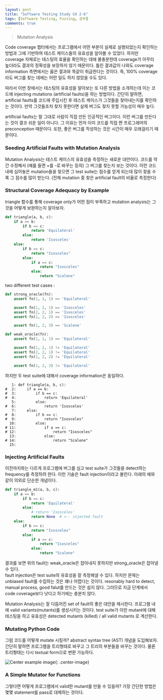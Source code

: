 ```yaml
---
layout: post
title: "Software Testing Study CH 2-6"
tags: [Software Testing, Fuzzing, 공부]
comments: true
---
```


> Mutation Analysis  

Code coverage 챕터에서는 프로그램에서 어떤 부분이 실제로 실행되었는지 확인하는 방법과 그에 기반하여 테스트 케이스들의 유효성을 알아볼 수 있었다. 하지만 coverage 자체로는 테스팅의 효율을 확인하는 데에 불충분한데 coverage가 아무리 높더라도 결과의 정확성을 보장하지 않기 때문이다. 틀린 결과값이 나와도 coverage information 측면에서는 옳은 결과와 똑같이 취급한다는 것이다. 즉, 100% coverage 라도 버그를 찾는 데에는 어떤 일도 하지 않았을 수도 있다.  

따라서 이번 장에서는 테스팅의 유효성을 알아보는 또 다른 방법을 소개하는데 이는 코드에 injecting mutations (artificial faults)을 하는 방법이다. 간단히 말하면, artificial faults를 코드에 주입시킨 후 테스트 케이스가 그것들을 찾아내는지를 확인하는 것이다. 만약 그것들조차 찾지 못한다면 실제 버그도 찾지 못할 가능성이 매우 높다.  

artificial faults는 말 그대로 사람이 직접 만든 인공적인 버그이다. 이런 버그를 만든다는 것이 결코 쉬운 일이 아니다. 그 이유는 먼저 이미 코드를 직접 짠 프로그래머의 preconception 때문이다. 또한, 좋은 버그를 작성하는 것은 시간이 매우 오래걸리기 때문이다.  

### Seeding Artificial Faults with Mutation Analysis  
Mutation Analysis는 테스트 케이스의 유효성을 측정하는 새로운 대안이다. 코드를 약간 수정해서 (예를 들면 +를 -로 바꾸는 등의) 그 버그를 찾는지 보는 것이다. 이런 코드 내에 심어놓은 mutation들을 찾으면 그 test suite는 점수를 얻게 되는데 많이 찾을 수록 그 점수를 많이 받는다. (전체 mutation 중 찾은 artificial fault의 비율로 측정한다)  

### Structural Coverage Adequacy by Example  
triangle 함수를 통해 coverage only가 어떤 점이 부족하고 mutation analysis는 그것을 어떻게 보완하는지 알아보자.  
~~~python
def triangle(a, b, c):
    if a == b:
        if b == c:
            return 'Equilateral'
        else:
            return 'Isosceles'
    else:
        if b == c:
            return "Isosceles"
        else:
            if a == c:
                return "Isosceles"
            else:
                return "Scalene"
~~~

two different test cases :  
~~~ python
def strong_oracle(fn):
    assert fn(1, 1, 1) == 'Equilateral'

    assert fn(1, 2, 1) == 'Isosceles'
    assert fn(2, 2, 1) == 'Isosceles'
    assert fn(1, 2, 2) == 'Isosceles'

    assert fn(1, 2, 3) == 'Scalene'
~~~
~~~python
def weak_oracle(fn):
    assert fn(1, 1, 1) == 'Equilateral'

    assert fn(1, 2, 1) != 'Equilateral'
    assert fn(2, 2, 1) != 'Equilateral'
    assert fn(1, 2, 2) != 'Equilateral'

    assert fn(1, 2, 3) != 'Equilateral'
~~~

하지만 두 test suite에 대해서 coverage information은 동일하다.  
~~~
   1: def triangle(a, b, c):
#  2:     if a == b:
#  3:         if b == c:
#  4:             return 'Equilateral'
   5:         else:
#  6:             return 'Isosceles'
   7:     else:
#  8:         if b == c:
#  9:             return "Isosceles"
  10:         else:
# 11:             if a == c:
# 12:                 return "Isosceles"
  13:             else:
# 14:                 return "Scalene"
  15: 
~~~

### Injecting Artificial Faults  
이전까지와는 다르게 프로그램에 버그를 심고 test suite가 그것들을 detect하는 frequency를 측정하려 한다. 이런 기술은 fault injection이라고 불린다. 아래의 예와 같이 의외로 단순한 개념이다.  
~~~python
def triangle_m1(a, b, c):
    if a == b:
        if b == c:
            return 'Equilateral'
        else:
            # return 'Isosceles'
            return None  # <-- injected fault
    else:
        if b == c:
            return "Isosceles"
        else:
            if a == c:
                return "Isosceles"
            else:
                return "Scalene"
~~~

결과를 보면 위의 fault는 weak_oracle은 잡아내지 못하지만 strong_oracle은 잡아낼 수 있다.  
fault injection은 test suite의 유효성을 잘 측정해낼 수 있다. 하지만 문제는 unbiased fault를 수집하는 것은 꽤나 어렵다는 것이다. resonably hard to detect, manual process, good falut를 만드는 것은 쉽지 않다. 그러므로 지금 단계에서 code coverage보다 낫다고 하기에는 충분치 않다.  

Mutation Analysis는 잘 다듬어진 set of fault의 좋은 대안을 제시한다. 프로그램 내에 valid variants(mutants)를 생성시키는 것이다. test suite가 이런 mutant에 대해 테스팅을 하고 유효성은 detected mutants (killed) / all valid mutants 로 계산한다.  

### Mutating Python Code  
그럼 코드를 어떻게 mutate 시킬까? abstract syntax tree (AST) 개념을 도입해보자. 간단히 말하면 프로그램을 트리형태로 바꾸고 그 트리의 부분들을 바꾸는 것이다. 물론 트리형태는 다시 textual form으로 변환 가능하다.  

![Center example image](https://user-images.githubusercontent.com/35067611/62007570-fa54ad00-b189-11e9-9a6f-5985f799ffaf.png "Center"){: .center-image}  

### A Simple Mutator for Functions  
그렇다면 어떻게 프로그램에서 valid한 mutant를 만들 수 있을까? 가장 간단한 방법은 몇몇 statement를 pass로 대체하는 것이다.  
